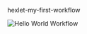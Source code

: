 hexlet-my-first-workflow

![Hello World Workflow](https://github.com/SibirBear/hexlet-my-first-workflow/.github/workflows/hello-world.yml/badge.svg)
